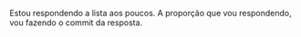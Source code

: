 Estou respondendo a lista aos poucos. A proporção que vou respondendo, vou fazendo o commit da resposta.
